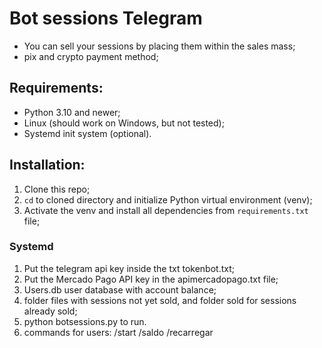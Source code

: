# Bot sessions Telegram

* You can sell your sessions by placing them within the sales mass;  
* pix and crypto payment method;  

## Requirements:
* Python 3.10 and newer;  
* Linux (should work on Windows, but not tested);   
* Systemd init system (optional).  

## Installation:
1. Clone this repo;
2. `cd` to cloned directory and initialize Python virtual environment (venv);
3. Activate the venv and install all dependencies from `requirements.txt` file;

### Systemd 
1. Put the telegram api key inside the txt tokenbot.txt;
2. Put the Mercado Pago API key in the apimercadopago.txt file;
3. Users.db user database with account balance;
4. folder files with sessions not yet sold, and folder sold for sessions already sold;
5. python botsessions.py to run.
6. commands for users:
/start
/saldo
/recarregar

